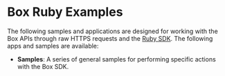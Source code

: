 # Box Ruby Examples
The following samples and applications are designed for working with the Box APIs through raw HTTPS requests and the [Ruby SDK](https://github.com/cburnette/boxr). The following apps and samples are available:

  * **Samples**: A series of general samples for performing specific actions with the Box SDK.
